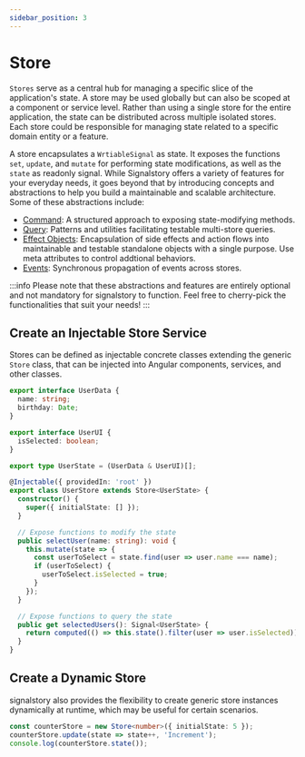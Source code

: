 ```yaml
---
sidebar_position: 3
---
```


# Store

`Stores` serve as a central hub for managing a specific slice of the application's state. A store may be used globally but can also be scoped at a component or service level. Rather than using a single store for the entire application, the state can be distributed across multiple isolated stores. Each store could be responsible for managing state related to a specific domain entity or a feature.

A store encapsulates a `WrtiableSignal` as state. It exposes the functions `set`, `update`, and `mutate` for performing state modifications, as well as the `state` as readonly signal. While Signalstory offers a variety of features for your everyday needs, it goes beyond that by introducing concepts and abstractions to help you build a maintainable and scalable architecture. Some of these abstractions include:

- [Command](./building-blocks/command.md): A structured approach to exposing state-modifying methods.
- [Query](./building-blocks/query.md): Patterns and utilities facilitating testable multi-store queries.
- [Effect Objects](./building-blocks/effect.md): Encapsulation of side effects and action flows into maintainable and testable standalone objects with a single purpose. Use meta attributes to control addtional behaviors.
- [Events](./building-blocks/event.md): Synchronous propagation of events across stores.

:::info
Please note that these abstractions and features are entirely optional and not mandatory for signalstory to function. Feel free to cherry-pick the functionalities that suit your needs!
:::

## Create an Injectable Store Service

Stores can be defined as injectable concrete classes extending the generic `Store` class, that can be injected into Angular components, services, and other classes.

```typescript
export interface UserData {
  name: string;
  birthday: Date;
}

export interface UserUI {
  isSelected: boolean;
}

export type UserState = (UserData & UserUI)[];

@Injectable({ providedIn: 'root' })
export class UserStore extends Store<UserState> {
  constructor() {
    super({ initialState: [] });
  }

  // Expose functions to modify the state
  public selectUser(name: string): void {
    this.mutate(state => {
      const userToSelect = state.find(user => user.name === name);
      if (userToSelect) {
        userToSelect.isSelected = true;
      }
    });
  }

  // Expose functions to query the state
  public get selectedUsers(): Signal<UserState> {
    return computed(() => this.state().filter(user => user.isSelected));
  }
}
```

## Create a Dynamic Store

signalstory also provides the flexibility to create generic store instances dynamically at runtime, which may be useful for certain scenarios.

```typescript
const counterStore = new Store<number>({ initialState: 5 });
counterStore.update(state => state++, 'Increment');
console.log(counterStore.state());
```
